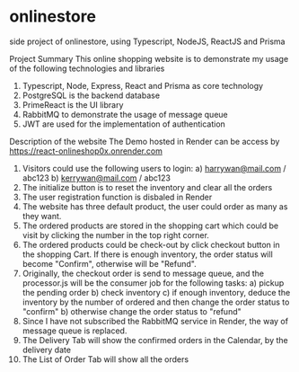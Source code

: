 # onlinestore
side project of onlinestore, using Typescript, NodeJS, ReactJS and Prisma

Project Summary
This online shopping website is to demonstrate my usage of the following technologies and libraries
1. Typescript, Node, Express, React and Prisma as core technology
2. PostgreSQL is the backend database
3. PrimeReact is the UI library
4. RabbitMQ to demonstrate the usage of message queue
5. JWT are used for the implementation of authentication

Description of the website
The Demo hosted in Render can be access by https://react-onlineshop0x.onrender.com

1. Visitors could use the following users to login:
    a) harrywan@mail.com / abc123
    b) kerrywan@mail.com / abc123
2. The initialize button is to reset the inventory and clear all the orders
3. The user registration function is disbaled in Render
4. The website has three default product, the user could order as many as they want.
5. The ordered products are stored in the shopping cart which could be visit by clicking the number in the top right corner.
6. The ordered products could be check-out by click checkout button in the shopping Cart. If there is enough inventory, the order status will become "Confirm", otherwise will be "Refund".
7. Originally, the checkout order is send to message queue, and the processor.js will be the consumer job for the following tasks:
    a) pickup the pending order
    b) check inventory
    c) if enough inventory, deduce the inventory by the number of ordered and then change the order status to "confirm"
    b) otherwise change the order status to "refund"
8. Since I have not subscribed the RabbitMQ service in Render, the way of message queue is replaced.
9. The Delivery Tab will show the confirmed orders in the Calendar, by the delivery date
10. The List of Order Tab will show all the orders

